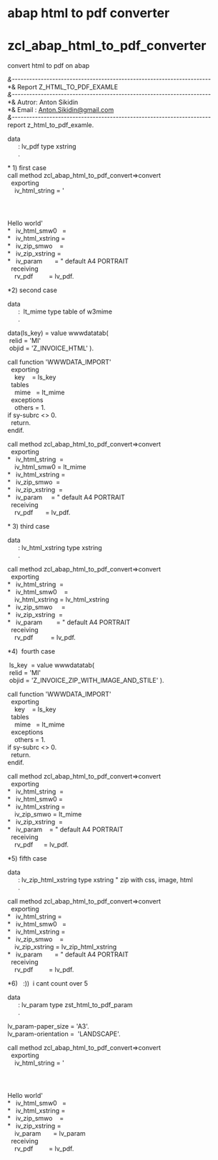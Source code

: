 # abap html to pdf converter
# zcl_abap_html_to_pdf_converter
convert html to pdf on abap


*&---------------------------------------------------------------------*\
*& Report Z_HTML_TO_PDF_EXAMLE\
*&---------------------------------------------------------------------*\
*& Autror: Anton Sikidin\
*& Email : Anton.Sikidin@gmail.com\
*&---------------------------------------------------------------------*\
report z_html_to_pdf_examle.

data\
      : lv_pdf type xstring\
      .

* 1) first case\
call method zcl_abap_html_to_pdf_convert=>convert\
  exporting\
    iv_html_string = '<html><header><title>This is title</title></header><body>Hello world</body></html>'\
*   iv_html_smw0   =\
*   iv_html_xstring =\
*   iv_zip_smwo    =\
*   iv_zip_xstring =\
*   iv_param       = " default A4 PORTRAIT\
  receiving\
    rv_pdf         = lv_pdf.

*2) second case

data\
      :  lt_mime type table of w3mime\
      .

data(ls_key) = value wwwdatatab(\
 relid = 'MI'\
 objid = 'Z_INVOICE_HTML' ).

call function 'WWWDATA_IMPORT'\
  exporting\
    key    = ls_key\
  tables\
    mime   = lt_mime\
  exceptions\
    others = 1.\
if sy-subrc <> 0.\
  return.\
endif.

call method zcl_abap_html_to_pdf_convert=>convert\
  exporting\
*   iv_html_string  =\
    iv_html_smw0 = lt_mime\
*   iv_html_xstring =\
*   iv_zip_smwo  =\
*   iv_zip_xstring  =\
*   iv_param     = " default A4 PORTRAIT\
  receiving\
    rv_pdf       = lv_pdf.

* 3) third case

data\
      : lv_html_xstring type xstring\
      .

call method zcl_abap_html_to_pdf_convert=>convert\
  exporting\
*   iv_html_string  =\
*   iv_html_smw0    =\
    iv_html_xstring = lv_html_xstring\
*   iv_zip_smwo     =\
*   iv_zip_xstring  =\
*   iv_param        = " default A4 PORTRAIT\
  receiving\
    rv_pdf          = lv_pdf.

*4)  fourth case

 ls_key  = value wwwdatatab(\
 relid = 'MI'\
 objid = 'Z_INVOICE_ZIP_WITH_IMAGE_AND_STILE' ).

call function 'WWWDATA_IMPORT'\
  exporting\
    key    = ls_key\
  tables\
    mime   = lt_mime\
  exceptions\
    others = 1.\
if sy-subrc <> 0.\
  return.\
endif.

call method zcl_abap_html_to_pdf_convert=>convert\
  exporting\
*   iv_html_string  =\
*   iv_html_smw0 =\
*   iv_html_xstring =\
    iv_zip_smwo = lt_mime\
*   iv_zip_xstring  =\
*   iv_param    = " default A4 PORTRAIT\
  receiving\
    rv_pdf      = lv_pdf.

*5) fifth case

data\
      : lv_zip_html_xstring type xstring " zip with css, image, html\
      .

call method zcl_abap_html_to_pdf_convert=>convert\
  exporting\
*   iv_html_string =\
*   iv_html_smw0   =\
*   iv_html_xstring =\
*   iv_zip_smwo    =\
    iv_zip_xstring = lv_zip_html_xstring\
*   iv_param       = " default A4 PORTRAIT\
  receiving\
    rv_pdf         = lv_pdf.

*6)   :))  i cant count over 5

data\
      : lv_param type zst_html_to_pdf_param\
      .

lv_param-paper_size = 'A3'.\
lv_param-orientation =  'LANDSCAPE'.

call method zcl_abap_html_to_pdf_convert=>convert\
  exporting\
    iv_html_string = '<html><header><title>This is title</title></header><body>Hello world</body></html>'\
*   iv_html_smw0   =\
*   iv_html_xstring =\
*   iv_zip_smwo    =\
*   iv_zip_xstring =\
    iv_param       = lv_param\
  receiving\
    rv_pdf         = lv_pdf.
